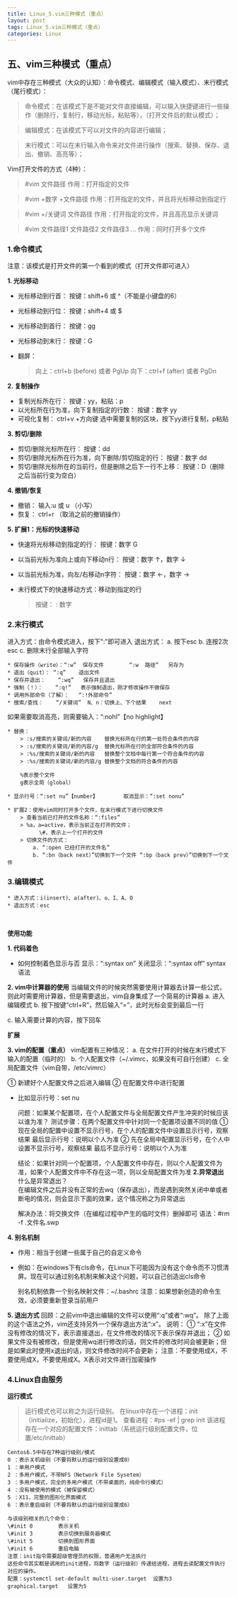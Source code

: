 ```yaml
---
title: Linux_5.vim三种模式（重点）
layout: post
tags: Linux_5.vim三种模式（重点）
categories: Linux
---
```

## 五、vim三种模式（重点）

vim中存在三种模式（大众的认知）：命令模式、编辑模式（输入模式）、末行模式（尾行模式）：

> 命令模式：在该模式下是不能对文件直接编辑，可以输入快捷键进行一些操作（删除行，复制行，移动光标，粘贴等），（打开文件后的默认模式）；

> 编辑模式：在该模式下可以对文件的内容进行编辑；

> 末行模式：可以在末行输入命令来对文件进行操作（搜索、替换、保存、退出、撤销、高亮等）；

Vim打开文件的方式（4种）：

> \#vim 文件路径	作用：打开指定的文件

> \#vim  +数字  +文件路径	作用：打开指定的文件，并且将光标移动到指定行

> \#vim  +/关键词  文件路径	作用：打开指定的文件，并且高亮显示关键词

> \#vim  文件路径1  文件路径2  文件路径3  ... 	作用：同时打开多个文件

### 1.命令模式

注意：该模式是打开文件的第一个看到的模式（打开文件即可进入）

**1. 光标移动**

- 光标移动到行首：	按键：shift+6 或 ^（不能是小键盘的6）

- 光标移动到行位：	按键：shift+4 或 $

- 光标移动到首行：	按键：gg

- 光标移动到末行：	按键：G

- 翻屏：

  > 向上：ctrl+b (before)  或者  PgUp
  > 向下：ctrl+f  (after)  或者  PgDn

**2. 复制操作**

- 复制光标所在行：	按键：yy，粘贴：p
- 以光标所在行为准，向下复制指定的行数：	按键：数字  yy
- 可视化复制：	ctrl+v  +方向键   选中需要复制的区块，按下yy进行复制，p粘贴

**3. 剪切/删除**

- 剪切/删除光标所在行：	按键：dd
- 剪切/删除光标所在行为准，向下删除/剪切指定的行：	按键：数字  dd
- 剪切/删除光标所在的当前行，但是删除之后下一行不上移：	按键：D（删除之后当前行变为空白）

**4. 撤销/恢复**

- 撤销：	输入:u  或  u	（小写）
- 恢复：	ctrl+r	（取消之前的撤销操作）

**5. 扩展1：光标的快速移动**

- 快速将光标移动到指定的行：	按键：数字  G

- 以当前光标为准向上或向下移动n行：	按键：数字  ↑，数字  ↓

- 以当前光标为准，向左/右移动n字符：	按键：数字  ←，数字  →

- 末行模式下的快速移动方式：移动到指定的行

  > 按键：   : 数字

### 2.末行模式

进入方式：由命令模式进入，按下":"即可进入
退出方式：
	a. 按下esc
	b. 连按2次esc
	c. 删除末行全部输入字符
	

```
* 保存操作（write）：“:w”	保存文件		“:w  路径”   另存为
* 退出（quit）：	“:q”	退出文件
* 保存并退出：	“:wq”	保存并且退出
* 强制（！）：	“:q!”	表示强制退出，刚才修改操作不做保存
* 调用外部命令（了解）：	“:!外部命令”	
* 搜索/查找：	“/关键词”	N、n：切换上、下个结果	next
```

如果需要取消高亮，则需要输入：“:nohl”【no highlight】
	

```
* 替换：
	> :s/搜索的关键词/新的内容	替换光标所在行的第一处符合条件的内容
	> :s/搜索的关键词/新的内容/g	替换光标所在行的全部符合条件的内容
	> :%s/搜索的关键词/新的内容	替换整个文档中每行第一个符合条件的内容
	> :%s/搜索的关键词/新的内容/g	替换整个文档的符合条件的内容
	
	%表示整个文件
	g表示全局（global）

* 显示行号：“:set nu”【number】		取消显示：“:set nonu”

* 扩展2：使用vim同时打开多个文件，在末行模式下进行切换文件
	> 查看当前已打开的文件名称：“:files”
	> %a，a=active，表示当前正在打开的文件；
	      \#，表示上一个打开的文件
	> 切换文件的方式：
		a. “:open 已经打开的文件名”
		b. “:bn（back next）”切换到下一个文件	“:bp（back prev）”切换到下一个文件
```

### 3.编辑模式

```
* 进入方式：i(insert)、a(after)、o、I、A、O
* 退出方式：esc
```

​	

**使用功能**

**1. 代码着色**

- 如何控制着色显示与否
  显示：“:syntax on”
  关闭显示：“:syntax off”	syntax语法

**2. vim中计算器的使用**
   当编辑文件的时候突然需要使用计算器去计算一些公式，则此时需要用计算器，但是需要退出，vim自身集成了一个简易的计算器
     a. 进入编辑模式
     b. 按下按键“ctrl+R”，然后输入“=”，此时光标会变到最后一行

  c. 输入需要计算的内容，按下回车

  **扩展**

**3. vim的配置（重点）**
   vim配置有三种情况：
     a. 在文件打开的时候在末行模式下输入的配置（临时的）
     b. 个人配置文件（~/.vimrc，如果没有可自行创建）
     c. 全局配置文件（vim自带，/etc/vimrc）

  ① 新建好个人配置文件之后进入编辑
  ② 在配置文件中进行配置

- 比如显示行号：set nu

  问题：如果某个配置项，在个人配置文件与全局配置文件产生冲突的时候应该以谁为准？
  测试步骤：在两个配置文件中针对同一个配置项设置不同的值
  	① 现在全局的配置中设置不显示行号，在个人的配置文件中设置显示行号，观察结果
  	最后显示行号：说明以个人为准
  	② 先在全局中配置显示行号，在个人中设置不显示行号，观察结果
  	最后不显示行号：说明以个人为准

  	结论：如果针对同一个配置项，个人配置文件中存在，则以个人配置文件为准，如果个人配置文件中不存在这一项，则以全局配置文件为准
  **2.异常退出**
     什么是异常退出？	 
     在编辑文件之后并没有正常的去wq（保存退出），而是遇到突然关闭中单或者断电的情况，则会显示下面的效果，这个情况称之为异常退出

  解决办法：将交换文件（在编程过程中产生的临时文件）删掉即可
  语法：\#rm  -f  .文件名.swp

**4. 别名机制**

- 作用：相当于创建一些属于自己的自定义命令
- 例如：在windows下有cls命令，在Linux下可能因为没有这个命令而不习惯清屏。现在可以通过别名机制来解决这个问题，可以自己创造出cls命令

  别名机制依靠一个别名映射文件：~/.bashrc
  注意：如果想新创造的命令生效，必须要重新登录当前用户

**5. 退出方式**
   回顾：之前vim中退出编辑的文件可以使用“:q”或者“:wq”。
     除了上面的这个语法之外，vim还支持另外一个保存退出方法“:x”。
     说明：
     	① “:x”在文件没有修改的情况下，表示直接退出，在文件修改的情况下表示保存并退出；
     	② 如果文件没有被修改，但是使用wq进行修改的话，则文件的修改时间会被更新；但是如果此时使用x退出的话，则文件修改时间不会更新；
     注意：不要使用成X，不要使用成X，不要使用成X。X表示对文件进行加密操作

### 4.Linux自由服务

**运行模式**

> 运行模式也可以称之为运行级别。
> 在linux中存在一个进程：init（initialize，初始化），进程id是1。
> 查看进程：#ps  -ef | grep init	
> 该进程存在一个对应的配置文件：inittab（系统运行级别配置文件，位置/etc/inittab）

```
Centos6.5中存在7种运行级别/模式
0 ：表示关机级别（不要将默认的运行级别设置成0）
1 ：单用户模式
2 ：多用户模式，不带NFS（Network File Sysetem）
3 ：多用户模式，完全的多用户模式（不带桌面的，纯命令行模式）
4 ：没有被使用的模式（被保留模式）
5 ：X11，完整的图形化界面模式
6 ：表示重启级别（不要将默认的运行级别设置成6）

与该级别相关的几个命令：
\#init 0 		表示关机
\#init 3		表示切换到服务器模式
\#init 5		切换到图形界面
\#init 6		重启电脑
注意：init指令需要超级管理员的权限，普通用户无法执行
这些命令其实都是调用的init进程，将数字（运行级别）传递给进程，进程去读配置文件执行对应的操作。
配置：systemctl set-default multi-user.target  设置为3        graphical.target   设置为5
```